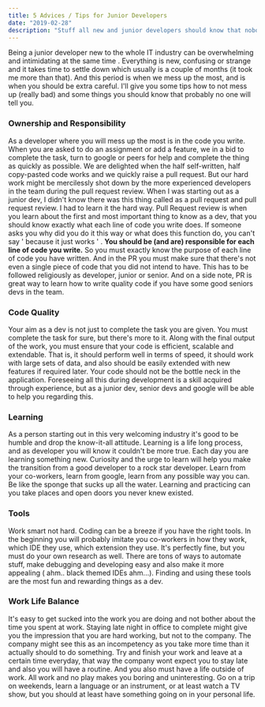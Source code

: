 ```yaml
---
title: 5 Advices / Tips for Junior Developers
date: "2019-02-28"
description: "Stuff all new and junior developers should know that nobody tells you"
---
```


Being a junior developer new to the whole IT industry can be overwhelming and intimidating at the same time . Everything is new, confusing or strange and it takes time to settle down which usually is a couple of months (it took me more than that). And this period is when we mess up the most, and is when you should be extra careful. I'll give you some tips how to not mess up (really bad) and some things you should know that probably no one will tell you.

### Ownership and Responsibility
 As a developer where you will mess up the most is in the code you write. When you are asked to do an assignment or add a feature, we in a bid to complete the task, turn to google or peers for help and complete the thing as quickly as possible. We are delighted when the half self-written, half copy-pasted code works and we quickly raise a pull request. But our hard work might be mercilessly shot down by the more experienced developers in the team during the pull request review. When I was starting out as a junior dev, I didn't know there was this thing called as a pull request and pull request review. I had to learn it the hard way. Pull Request review is when you learn about the first and most important thing to know as a dev, that you should know exactly what each line of code you write does. If someone asks you why did you do it this way or what does this function do, you can't say ' because it just works ' . **You should be (and are) responsible for each line of code you write.** So you must exactly know the purpose of each line of code you have written. And in the PR you must make sure that there's not even a single piece of code that you did not intend to have. This has to be followed religiously as developer, junior or senior. And on a side note, PR is great way to learn how to write quality code if you have some good seniors devs in the team.
### Code Quality
Your aim as a dev is not just to complete the task you are given. You must complete the task for sure, but there's more to it. Along with the final output of the work, you must ensure that your code is efficient, scalable and extendable. That is, it should perform well in terms of speed, it should work with large sets of data, and also should be easily extended with new features if required later. Your code should not be the bottle neck in the application. Foreseeing all this during development is a skill acquired through experience, but as a junior dev, senior devs and google will be able to help you regarding this.
### Learning
As a person starting out in this very welcoming industry it's good to be humble and drop the know-it-all attitude. Learning is a life long process, and as developer you will know it couldn't be more true. Each day you are learning something new. Curiosity and the urge to learn will help you make the transition from a good developer to a rock star developer. Learn from your co-workers, learn from google, learn from any possible way you can. Be like the sponge that sucks up all the water. Learning and practicing can you take places and open doors you never knew existed.
### Tools
Work smart not hard. Coding can be a breeze if you have the right tools. In the beginning you will probably imitate you co-workers in how they work, which IDE they use, which extension they use. It's perfectly fine, but you must do your own research as well. There are tons of ways to automate stuff, make debugging and developing easy and also make it more appealing ( ahm.. black themed IDEs ahm...). Finding and using these tools are the most fun and rewarding things as a dev.
### Work Life Balance
It's easy to get sucked into the work you are doing and not bother about the time you spent at work. Staying late night in office to complete might give you the impression that you are hard working, but not to the company. The company might see this as an incompetency as you take more time than it actually should to do something. Try and finish your work and leave at a certain time everyday, that way the company wont expect you to stay late and also you will have a routine. And you also must have a life outside of work. All work and no play makes you boring and uninteresting. Go on a trip on weekends, learn a language or an instrument, or at least watch a TV show, but you should at least have something going on in your personal life.

